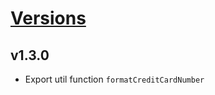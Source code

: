 # [Versions](https://github.com/Tracktor/react-utils/releases)

## v1.3.0
- Export util function `formatCreditCardNumber`
